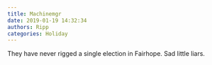 ```yaml
---
title: Machinemgr
date: 2019-01-19 14:32:34
authors: Ripp
categories: Holiday
---
```


 They have never rigged a single election in Fairhope.
Sad little liars.